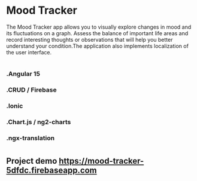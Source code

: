 # Mood Tracker

The Mood Tracker app allows you to visually explore changes in mood and its fluctuations on a graph. Assess the balance
of important life areas and record interesting thoughts or observations that will help you better understand your
condition.The application also implements localization of the user interface.

#

### .Angular 15

### .CRUD / Firebase

### .Ionic

### .Chart.js / ng2-charts

### .ngx-translation

#

## Project demo https://mood-tracker-5dfdc.firebaseapp.com


